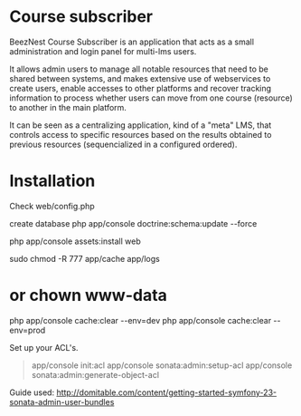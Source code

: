 Course subscriber
=================

BeezNest Course Subscriber is an application that acts as a small administration and login panel for multi-lms users.

It allows admin users to manage all notable resources that need to be shared between systems, and makes extensive use of webservices to create users, enable accesses to other platforms and recover tracking information to process whether users can move from one course (resource) to another in the main platform.

It can be seen as a centralizing application, kind of a "meta" LMS, that controls access to specific resources based on the results obtained to previous resources (sequencialized in a configured ordered).

Installation
=================

Check web/config.php

create database
php app/console doctrine:schema:update --force

php app/console assets:install web

sudo chmod -R 777 app/cache app/logs
# or chown www-data

php app/console cache:clear --env=dev
php app/console cache:clear --env=prod

Set up your ACL's.
> app/console init:acl
> app/console sonata:admin:setup-acl
> app/console sonata:admin:generate-object-acl

Guide used:
http://domitable.com/content/getting-started-symfony-23-sonata-admin-user-bundles
